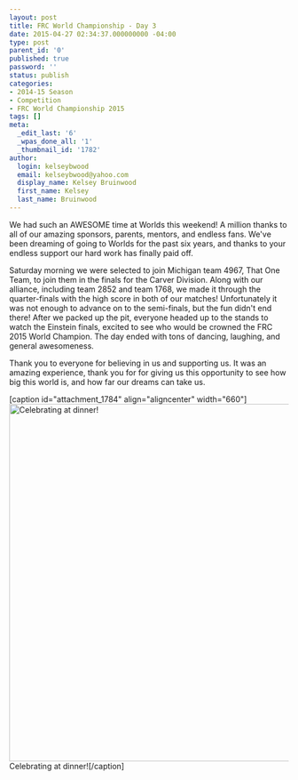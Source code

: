 ```yaml
---
layout: post
title: FRC World Championship - Day 3
date: 2015-04-27 02:34:37.000000000 -04:00
type: post
parent_id: '0'
published: true
password: ''
status: publish
categories:
- 2014-15 Season
- Competition
- FRC World Championship 2015
tags: []
meta:
  _edit_last: '6'
  _wpas_done_all: '1'
  _thumbnail_id: '1782'
author:
  login: kelseybwood
  email: kelseybwood@yahoo.com
  display_name: Kelsey Bruinwood
  first_name: Kelsey
  last_name: Bruinwood
---
```

<p>We had such an AWESOME time at Worlds this weekend! A million thanks to all of our amazing sponsors, parents, mentors, and endless fans. We've been dreaming of going to Worlds for the past six years, and thanks to your endless support our hard work has finally paid off.</p>
<p>Saturday morning we were selected to join Michigan team 4967, That One Team, to join them in the finals for the Carver Division. Along with our alliance, including team 2852 and team 1768, we made it through the quarter-finals with the high score in both of our matches! Unfortunately it was not enough to advance on to the semi-finals, but the fun didn't end there! After we packed up the pit, everyone headed up to the stands to watch the Einstein finals, excited to see who would be crowned the FRC 2015 World Champion. The day ended with tons of dancing, laughing, and general awesomeness.</p>
<p>Thank you to everyone for believing in us and supporting us. It was an amazing experience, thank you for for giving us this opportunity to see how big this world is, and how far our dreams can take us.</p>
<p>[caption id="attachment_1784" align="aligncenter" width="660"]<a href="http://strykeforce.org/wp-content/uploads/2015/04/Screenshot_2015-04-25-21-13-14-2.jpg"><img class="size-full wp-image-1784" src="{{ site.baseurl }}/assets/images/Screenshot_2015-04-25-21-13-14-2.jpg" alt="Celebrating at dinner!" width="660" height="643" /></a> Celebrating at dinner![/caption]</p>

